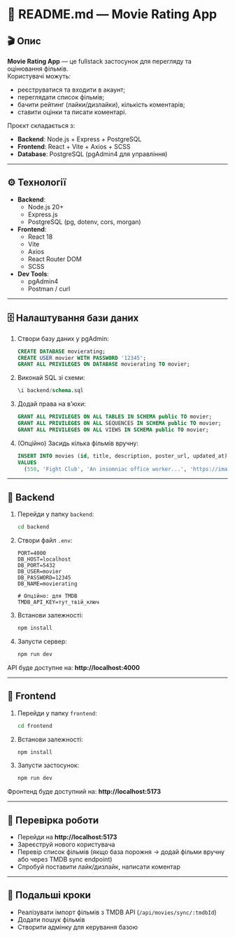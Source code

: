 # 📖 README.md — Movie Rating App

## 🎬 Опис
**Movie Rating App** — це fullstack застосунок для перегляду та оцінювання фільмів.  
Користувачі можуть:
- реєструватися та входити в акаунт;
- переглядати список фільмів;
- бачити рейтинг (лайки/дизлайки), кількість коментарів;
- ставити оцінки та писати коментарі.

Проєкт складається з:
- **Backend**: Node.js + Express + PostgreSQL
- **Frontend**: React + Vite + Axios + SCSS
- **Database**: PostgreSQL (pgAdmin4 для управління)

---

## ⚙️ Технології
- **Backend**:
  - Node.js 20+
  - Express.js
  - PostgreSQL (pg, dotenv, cors, morgan)
- **Frontend**:
  - React 18
  - Vite
  - Axios
  - React Router DOM
  - SCSS
- **Dev Tools**:
  - pgAdmin4
  - Postman / curl

---

## 🗄️ Налаштування бази даних
1. Створи базу даних у pgAdmin:
   ```sql
   CREATE DATABASE movierating;
   CREATE USER movier WITH PASSWORD '12345';
   GRANT ALL PRIVILEGES ON DATABASE movierating TO movier;
   ```

2. Виконай SQL зі схеми:
   ```sql
   \i backend/schema.sql
   ```

3. Додай права на в’юхи:
   ```sql
   GRANT ALL PRIVILEGES ON ALL TABLES IN SCHEMA public TO movier;
   GRANT ALL PRIVILEGES ON ALL SEQUENCES IN SCHEMA public TO movier;
   GRANT ALL PRIVILEGES ON ALL VIEWS IN SCHEMA public TO movier;
   ```

4. (Опційно) Засидь кілька фільмів вручну:
   ```sql
   INSERT INTO movies (id, title, description, poster_url, updated_at)
   VALUES 
     (550, 'Fight Club', 'An insomniac office worker...', 'https://image.tmdb.org/t/p/w500/bptfVGEQuv6vDTIMVCHjJ9Dz8PX.jpg', NOW());
   ```

---

## 🔑 Backend
1. Перейди у папку `backend`:
   ```bash
   cd backend
   ```

2. Створи файл `.env`:
   ```env
   PORT=4000
   DB_HOST=localhost
   DB_PORT=5432
   DB_USER=movier
   DB_PASSWORD=12345
   DB_NAME=movierating

   # Опційно: для TMDB
   TMDB_API_KEY=тут_твій_ключ
   ```

3. Встанови залежності:
   ```bash
   npm install
   ```

4. Запусти сервер:
   ```bash
   npm run dev
   ```

API буде доступне на: **http://localhost:4000**

---

## 🎨 Frontend
1. Перейди у папку `frontend`:
   ```bash
   cd frontend
   ```

2. Встанови залежності:
   ```bash
   npm install
   ```

3. Запусти застосунок:
   ```bash
   npm run dev
   ```

Фронтенд буде доступний на: **http://localhost:5173**

---

## 🧪 Перевірка роботи
- Перейди на **http://localhost:5173**  
- Зареєструй нового користувача  
- Перевір список фільмів (якщо база порожня → додай фільми вручну або через TMDB sync endpoint)  
- Спробуй поставити лайк/дизлайк, написати коментар  

---

## 🚀 Подальші кроки
- Реалізувати імпорт фільмів з TMDB API (`/api/movies/sync/:tmdbId`)  
- Додати пошук фільмів  
- Створити адмінку для керування базою  
